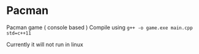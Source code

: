 # Pacman
Pacman game ( console based )
Compile using `g++ -o game.exe main.cpp std=c++11` 

Currently it will not run in linux

